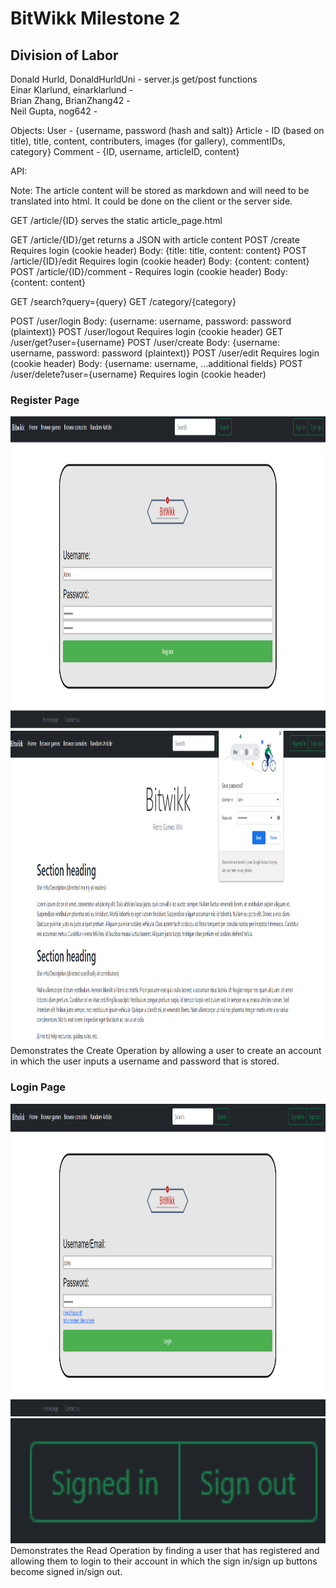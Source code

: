<h1>BitWikk Milestone 2</h1>

<h2>Division of Labor</h2>
Donald Hurld, DonaldHurldUni - server.js get/post functions<br>
Einar Klarlund, einarklarlund - <br>
Brian Zhang, BrianZhang42 - <br>
Neil Gupta, nog642 - <br>

Objects:
User - {username, password (hash and salt)}
Article - ID (based on title), title, content, contributers, images (for gallery), commentIDs, category}
Comment - {ID, username, articleID, content}

API:

Note: The article content will be stored as markdown and will need to be translated into html. It could be done on the client or the server side.

GET  /article/{ID} serves the static article_page.html

GET  /article/{ID}/get returns a JSON with article content
POST /create
        Requires login (cookie header)
        Body: {title: title, content: content}
POST /article/{ID}/edit
        Requires login (cookie header)
        Body: {content: content}
POST /article/{ID}/comment -
        Requires login (cookie header)
        Body: {content: content}

GET  /search?query={query}
GET  /category/{category}

POST /user/login
        Body: {username: username, password: password (plaintext)}
POST /user/logout
        Requires login (cookie header)
GET  /user/get?user={username}
POST /user/create
        Body: {username: username, password: password (plaintext)}
POST /user/edit
        Requires login (cookie header)
        Body: {username: username, ...additional fields}
POST /user/delete?user={username}
        Requires login (cookie header)

<h3>Register Page</h3>
<img src="../static/imgs/Register1.png" height="500px">
<img src="../static/imgs/register2.png" height="500px">
<br>
Demonstrates the Create Operation by allowing a user to create an account in which the user inputs a username and
password that is stored.

<h3>Login Page</h3>
<img src="../static/imgs/login1.png" height="500px">
<img src="../static/imgs/login2.png" height="200px">
<br>
Demonstrates the Read Operation by finding a user that has registered and allowing them to login to their account 
in which the sign in/sign up buttons become signed in/sign out.